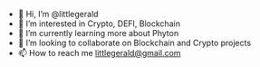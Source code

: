 - 👋 Hi, I’m @littlegerald
- 👀 I’m interested in Crypto, DEFI, Blockchain 
- 🌱 I’m currently learning more about Phyton 
- 💞️ I’m looking to collaborate on Blockchain and Crypto projects
- 📫 How to reach me littlegerald@gmail.com

<!---
littlegerald/littlegerald is a ✨ special ✨ repository because its `README.md` (this file) appears on your GitHub profile.
You can click the Preview link to take a look at your changes.
--->
